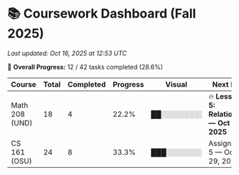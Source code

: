 # 📚 Coursework Dashboard (Fall 2025)
_Last updated: Oct 16, 2025 at 12:53 UTC_

🧮 **Overall Progress:** 12 / 42 tasks completed (28.6%)

| Course | Total | Completed | Progress | Visual | Next Due |
|--------|--------|------------|-----------|----------|-----------|
| Math 208 (UND) | 18 | 4 | 22.2% | ██░░░░░░░░ | 🔥 **Lesson 5: Relations — Oct 21, 2025** |
| CS 161 (OSU) | 24 | 8 | 33.3% | ███░░░░░░░ | Assignment 5 — Oct 29, 2025 |
